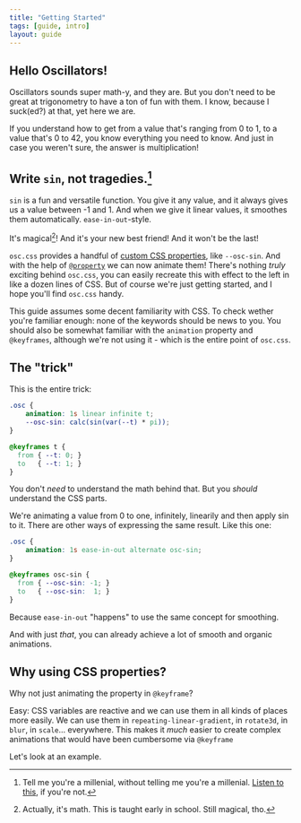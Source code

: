 ```yaml
---
title: "Getting Started"
tags: [guide, intro]
layout: guide
---
```


## Hello Oscillators!

Oscillators sounds super math-y, and they are.
But you don't need to be great at trigonometry to have a ton of fun with them.
I know, because I suck(ed?) at that, yet here we are.

If you understand how to get from a value that's ranging from 0 to 1, to a value that's 0 to 42, you know everything you need to know.
And just in case you weren't sure, the answer is multiplication!

## Write `sin`, not tragedies.[^1]

`sin` is a fun and versatile function.
You give it any value, and it always gives us a value between -1 and 1.
And when we give it linear values, it smoothes them automatically.
`ease-in-out`-style.

It's magical[^*]!
And it's your new best friend!
And it won't be the last!

`osc.css` provides a handful of [custom CSS properties][css-props], like `--osc-sin`.
And with the help of [`@property`][at-prop] we can now animate them!
There's nothing *truly* exciting behind `osc.css`, you can easily recreate this with effect to the left in like a dozen lines of CSS.
But of course we're just getting started, and I hope you'll find `osc.css` handy.

This guide assumes some decent familiarity with CSS.
To check wether you're familiar enough: none of the keywords should be news to you.
You should also be somewhat familiar with the `animation` property and `@keyframes`, although we're not using it - which is the entire point of `osc.css`.

## The "trick"

This is the entire trick:

```css
.osc {
    animation: 1s linear infinite t;
    --osc-sin: calc(sin(var(--t) * pi));
}

@keyframes t {
  from { --t: 0; }
  to   { --t: 1; }
}
```

You don't *need* to understand the math behind that.
But you *should* understand the CSS parts.

We're animating a value from 0 to one, infinitely, linearily and then apply sin to it.
There are other ways of expressing the same result.
Like this one:

```css
.osc {
    animation: 1s ease-in-out alternate osc-sin;
}

@keyframes osc-sin {
  from { --osc-sin: -1; }
  to   { --osc-sin:  1; }
}
```

Because `ease-in-out` "happens" to use the same concept for smoothing.

And with just *that*, you can already achieve a lot of smooth and organic animations.

## Why using CSS properties?

Why not just animating the property in `@keyframe`?

Easy:
CSS variables are reactive and we can use them in all kinds of places more easily.
We can use them in `repeating-linear-gradient`, in `rotate3d`, in `blur`, in `scale`... everywhere.
This makes it *much* easier to create complex animations that would have been cumbersome via `@keyframe`

Let's look at an example.

[at-prop]: https://developer.mozilla.org/en-US/docs/Web/CSS/@property
[css-props]: https://developer.mozilla.org/en-US/docs/Web/CSS/--*
[patd]: https://www.youtube.com/watch?v=Vy0mqXuBMY4
[^1]: Tell me you're a millenial, without telling me you're a millenial. [Listen to this][patd], if you're not.
[^*]: Actually, it's math. This is taught early in school. Still magical, tho.
